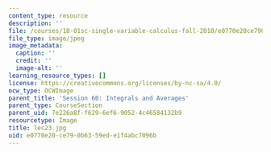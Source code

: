 ```yaml
---
content_type: resource
description: ''
file: /courses/18-01sc-single-variable-calculus-fall-2010/e0770e20ce790b6359ede1f4abc7096b_lec23.jpg
file_type: image/jpeg
image_metadata:
  caption: ''
  credit: ''
  image-alt: ''
learning_resource_types: []
license: https://creativecommons.org/licenses/by-nc-sa/4.0/
ocw_type: OCWImage
parent_title: 'Session 60: Integrals and Averages'
parent_type: CourseSection
parent_uid: 7e226a8f-f629-6ef6-9052-4c46584132b9
resourcetype: Image
title: lec23.jpg
uid: e0770e20-ce79-0b63-59ed-e1f4abc7096b
---
```


